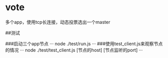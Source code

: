 # vote
多个app，使用tcp长连接，动态投票选出一个master

##测试

###启动三个app节点
···
node ./test/run.js
···
###使用test_client.js来观察节点的情况
···
node ./test/test_client.js [节点的host] [节点监听的port]
···
